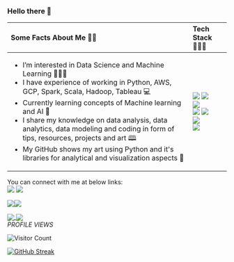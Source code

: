 ### Hello there 👋


<table role="table">
            <thead>
                <tr>
                    <th align="left">Some Facts About Me 👩‍💼</th>
                    <th align="left">Tech Stack 👩🏻‍💻 </th>
                </tr>
            </thead>
        <tbody>
            <tr>
                <td align="left">
                    <ul>
                        <li> I’m interested in Data Science and Machine Learning 👩🏻‍⚕️  </li>
                        <li> I have experience of working in Python, AWS, GCP, Spark, Scala, Hadoop, Tableau 💻 </li>
                        <li> Currently learning concepts of Machine learning and AI 📝 </li>
                        <li> I share my knowledge on data analysis, data analytics, data modeling and coding in form of tips, resources, projects and art 🕮 </li>
                        <li> My GitHub shows my art using Python and it's libraries for analytical and visualization aspects 🎨</li>
                    </ul>
                </td>
                <td align="left">
                     <img src="https://img.shields.io/badge/python-%23E34F26.svg?style=for-the-badge&logo=python&logoColor=white">
                     <img src="https://img.shields.io/badge/AWS-%231572B6.svg?style=for-the-badge&logo=AWS&logoColor=white">
                     <br>
                     <img src="https://img.shields.io/badge/Scala-%23323330.svg?style=for-the-badge&logo=Scala&logoColor=%23F7DF1E">
                     <br>
                     <img src="https://img.shields.io/badge/github-%23121011.svg?style=for-the-badge&logo=github&logoColor=white">
                     <img src="https://img.shields.io/badge/Spark-%2300C4CC.svg?style=for-the-badge&logo=Spark&logoColor=white">
                     <br>
                     <img src="https://img.shields.io/badge/GoogleCloud-%2338B2AC.svg?style=for-the-badge&logo=GCP-css&logoColor=white">
                     <br>
                     <img src="https://img.shields.io/badge/tableau-0078d7.svg?style=for-the-badge&logo=tableau&logoColor=white">
                </td>
            </tr>
            </tbody>
        </table>
        
        
You can connect with me at below links:
<br>
[![](https://img.shields.io/badge/Twitter-%231DA1F2.svg?style=for-the-badge&logo=Twitter&logoColor=white)](https://twitter.com/i_rahulsoni) 
[![](https://img.shields.io/badge/Linkedin-%23000000.svg?style=for-the-badge&logo=Linkedin&logoColor=#00C7B7)](https:linkedin.com/in/rahul-soni-9186a7170)

<a href="https://twitter.com/i_rahulsoni" target="_blank" rel="noreferrer"><img
src="https://img.shields.io/twitter.com/i_rahulsoni?logo=twitter&style=for-the-badge&color=0891b2&labelColor=1c1917"
/></a><a href="https://www.github.com/irahulsoni" target="_blank" rel="noreferrer"><img
src="https://img.shields.io/github/followers/irahulsoni?logo=github&style=for-the-badge&color=0891b2&labelColor=1c1917" /></a>

<a href="https://github.com/anuraghazra/github-readme-stats">
  <img align="center" src="https://github-readme-stats.vercel.app/api?username=irahulsoni" />
</a>
<a href="https://github.com/anuraghazra/convoychat">
  <img align="center" src="https://github-readme-stats.vercel.app/api/top-langs/?username=irahulsoni" />
</a>
<br>
<em>PROFILE VIEWS </em>
<br>

![Visitor Count](https://profile-counter.glitch.me/{irahulsoni}/count.svg)

[![GitHub Streak](http://github-readme-streak-stats.herokuapp.com?user=irahulsoni&theme=dark)](https://git.io/streak-stats)



<!--
**irahulsoni/irahulsoni** is a ✨ _special_ ✨ repository because its `README.md` (this file) appears on your GitHub profile.

Here are some ideas to get you started:

- 🔭 I’m currently working on ...
- 🌱 I’m currently learning ...
- 👯 I’m looking to collaborate on ...
- 🤔 I’m looking for help with ...
- 💬 Ask me about ...
- 📫 How to reach me: ...
- 😄 Pronouns: ...
- ⚡ Fun fact: ...
-->
